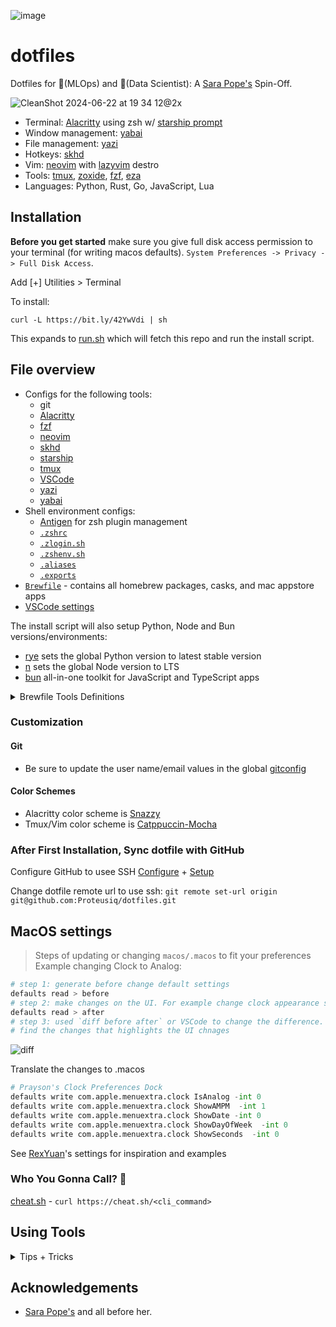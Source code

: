 ![image](https://github.com/Proteusiq/dotfiles/assets/14926709/9e3c4c60-43cd-4e47-9711-49eeb1078ae4)

# dotfiles

Dotfiles for 🦀(MLOps) and 🐲(Data Scientist): A [Sara Pope's](https://github.com/gretzky/dotfiles) Spin-Off.

![CleanShot 2024-06-22 at 19 34 12@2x](https://github.com/Proteusiq/dotfiles/assets/14926709/b5374cdb-753c-4559-ad8e-920d9653de34)



-   Terminal: [Alacritty](https://github.com/jwilm/alacritty) using zsh w/ [starship prompt](https://starship.rs/)
-   Window management: [yabai](https://github.com/koekeishiya/yabai)
-   File management: [yazi](https://github.com/sxyazi/yazi)
-   Hotkeys: [skhd](https://github.com/koekeishiya/skhd)
-   Vim: [neovim](https://neovim.io/) with [lazyvim](https://github.com/LazyVim/LazyVim) destro
-   Tools: [tmux](https://github.com/tmux/tmux), [zoxide](https://github.com/ajeetdsouza/zoxide), [fzf](https://github.com/junegunn/fzf), [eza](https://github.com/eza-community/eza)
-   Languages: Python, Rust, Go, JavaScript, Lua

## Installation

**Before you get started** make sure you give full disk access permission to your terminal (for writing macos defaults). `System Preferences -> Privacy -> Full Disk Access`.

Add [+] Utilities > Terminal


To install:

`curl -L https://bit.ly/42YwVdi | sh`

This expands to [run.sh](https://github.com/proteusiq/dotfiles/blob/master/run.sh) which will fetch this repo and run the install script.

## File overview

-   Configs for the following tools:
    -   git
    -   [Alacritty](./alacritty)
    -   [fzf](./fzf)
    -   [neovim](./nvim)
    -   [skhd](./skhd)
    -   [starship](./starship)
    -   [tmux](./tmux)
    -   [VSCode](./vscode)
    -   [yazi](./yazi/)
    -   [yabai](./yabai)
-   Shell environment configs:
    -   [Antigen](https://github.com/zsh-users/antigen) for zsh plugin management
    -   [`.zshrc`](./zsh/.zshrc)
    -   [`.zlogin.sh`](./zsh/.zlogin.sh)
    -   [`.zshenv.sh`](./zsh/.zshenv.sh)
    -   [`.aliases`](./zsh/.aliases)
    -   [`.exports`](./zsh/.exports)
-   [`Brewfile`](./Brewfile) - contains all homebrew packages, casks, and mac appstore apps
-   [VSCode settings](./vscode/settings.json)

The install script will also setup Python, Node and Bun versions/environments:

-   [rye](https://github.com/astral-sh/rye) sets the global Python version to latest stable version
-   [n](https://github.com/tj/n) sets the global Node version to LTS
-   [bun](https://bun.sh/)  all-in-one toolkit for JavaScript and TypeScript apps

<details><summary>Brewfile Tools Definitions</summary>

```sh
# GUI & Command Line Tools
# Utilities and tools to enhance the command line interface experience
"ack" # A tool like grep, optimized for programmers
"aldente" # Battery life 
"applesimutils" # Apple Simulator Utilities
"arc" # Browser for the future - 1Password, Vimium C extentions
"alttab" # Better preview app switcher 
"autoenv" # Automatically source environment variable
"azure-cli" # Microsoft Azure Command Line Interface
"bat" # A cat clone with syntax highlighting and Git integration
"bpytop" # Resource monitor that shows usage and stats
"binutils" # GNU binary tools for native development
"chruby" # Changes the current Ruby
"cleanshot" # Better screen capture
"coreutils" # GNU File, Shell, and Text utilities
"diffutils" # File comparison utilities
"direnv" # Environment switcher for the shell
"eza" # A better ls and tree
"fd" # A simple, fast and user-friendly alternative to 'find'
"ffmpeg" # A complete, cross-platform solution to record, convert and stream audio and video
"findutils" # GNU `find`, `locate`, `updatedb`, and `xargs` commands
"fzf" # Command-line fuzzy finder
"gawk" # GNU awk utility
"git" # Distributed revision control system
"git-lfs" # Git Large Files Storage
"gnu-sed" # GNU implementation of the famous stream editor
"gnu-tar" # GNU version of the tar archiving utility
"gnu-time" # GNU implementation of the time utility
"gnu-which" # GNU implementation of the 'which' utility to find path of executables
"gnupg" # GNU Pretty Good Privacy (PGP) package
"go" # The Go programming language
"grep" # GNU grep, egrep and fgrep
"gum" # Glamorous shell scripts
"gzip" # GNU compression utility
"hiddenbar" # Hides unpopular tab icons
"hyperfine" # A command-line benchmarking tool
"jq" # Lightweight and flexible command-line JSON processor
"lazygit" # The lazier way to manage everything git
"lazydocker" # The lazier way to manage everything docker
"llm" # Running LLM as CLI
"moreutils" # Collection of tools that nobody wrote when UNIX was young
"ncdu" # NCurses Disk Usage
"neovim" # Ambitious Vim-fork focused on extensibility and agility
"node" # Platform built on Chrome's JavaScript runtime for easily building fast, scalable network applications
"ollama" # Running Large Language Models offline
"pixi" # Fast than mamba: Drop in replacer of Pyenv + Poetry for conda universe
"python" # Interpreted, interactive, object-oriented programming language
"raycast" # A better spotlight - CleanShotX, Ollama, OpenAI, Alacritty, Brew extensitions
"rename" # Perl-powered file rename script with many helpful built-ins
"ripgrep" # Recursively searches directories for a regex pattern while respecting your gitignore
"rsync" # Utility that provides fast incremental file transfer
"rust" # Safe, concurrent, practical language
"rye" # Python's Cargo
"screen" # GNU screen, terminal multiplexer
"starship" # Cross-shell prompt for astronauts
"stow" # Manage installation of multiple softwares in the same directory structure
"terraform" # Tool for building, changing, and versioning infrastructure safely and efficiently
"thefuck" # Autocorrection with f as alias
"tldr" # Too long I did nor read man
"tmux" # Terminal multiplexer
"uv" # Better drop in pip replacer alias pip='uv pip'
"vim" # Highly configurable text editor built to enable efficient text editing
"watchman" # Watch files and take action when they change
"wget" # Internet file retriever
"yarn" # JavaScript package manager
"yazi" # Terminal file management
"zlib" # General-purpose lossless data-compression library
"zplug" # A next-generation plugin manager for zsh
"zsh" # UNIX shell (command interpreter)
"zoxide" # A faster way to navigate your filesystem

# Custom Taps (Specialized tools)
"koekeishiya/formulae/skhd" # Simple hotkey daemon for macOS
"koekeishiya/formulae/yabai" # A tiling window manager for macOS

# GUI Applications (Casks)
# Various applications installed through Homebrew Cask
"1password" # Password manager
"alacritty" # GPU-accelerated terminal emulator
"docker" # Platform to develop, ship, and run applications
````

</details>

### Customization

####  Git
- Be sure to update the user name/email values in the global [gitconfig](./git/.gitconfig)
#### Color Schemes

- Alacritty color scheme is [Snazzy](https://github.com/sindresorhus/terminal-snazzy)
- Tmux/Vim color scheme is [Catppuccin-Mocha](https://github.com/catppuccin/catppuccin)

### After First Installation, Sync dotfile with GitHub
Configure GitHub to usee SSH [Configure](https://docs.github.com/en/authentication/connecting-to-github-with-ssh/generating-a-new-ssh-key-and-adding-it-to-the-ssh-agent) + [Setup](https://docs.github.com/en/authentication/connecting-to-github-with-ssh/adding-a-new-ssh-key-to-your-github-account)

Change dotfile remote url to use ssh: 
`git remote set-url origin git@github.com:Proteusiq/dotfiles.git`

## MacOS settings
> Steps of updating or changing  `macos/.macos` to fit your preferences
Example changing Clock to Analog:
```sh
# step 1: generate before change default settings
defaults read > before
# step 2: make changes on the UI. For example change clock appearance settings and go back to terminal
defaults read > after
# step 3: used `diff before after` or VSCode to change the difference. On VSCode right click `before` > Select for Compare, right click `after`> Compare with Selected
# find the changes that highlights the UI chnages
```
![diff](https://github.com/Proteusiq/dotfiles/assets/14926709/e897e34a-5d7a-4865-8782-7bef847e4e0b)


Translate the changes to .macos
```python
# Prayson's Clock Preferences Dock
defaults write com.apple.menuextra.clock IsAnalog -int 0
defaults write com.apple.menuextra.clock ShowAMPM  -int 1
defaults write com.apple.menuextra.clock ShowDate -int 0
defaults write com.apple.menuextra.clock ShowDayOfWeek  -int 0
defaults write com.apple.menuextra.clock ShowSeconds  -int 0
```
See [RexYuan](https://github.com/RexYuan/Blemishine/tree/main/preferences)'s settings for inspiration and examples

### Who You Gonna Call? 👻
[cheat.sh](https://cheat.sh/) - `curl https://cheat.sh/<cli_command>`

## Using Tools
<details><summary>Tips + Tricks</summary>

### Using [tmux](https://tmuxcheatsheet.com/)
```sh
# installl plugins
<leader> + I # prefix is <leader key> which is C-b

<leader> + c # create a new session
<leader> + n # previous session or instead of n, a <NUMBER> to switch to session
<leader> + "Shift + 2" (") or i to split horizontal
<leader> + "Shift + 5"  (%) o - to split vertical
<leader> + Arrows or hjkl # move across panes
<leader> + : # command mode (:rename-window <NAME> :rename-session <NAME> :kill-session -a #kill all session but this one :kill-session -t <NAME or NUM>, :kill-server # kills all session)
<leader> + d # dettach session
tmux ls # list sessions
<leader> + s # list sessions
<leader> + , # rename window
<leader> + & # close window

<leader> + z # min/maximize pane
<leader> + p (P menu) # => popup terminal (leader + p to close)
<leader> + O  # => popup sessions (esc to close)

# custom
iexit # alias to kill-session
ikill # alias to kill-server
iswitch # alias to switch-session
ipop # alias for popup window
```

### Using fzf

```sh
# search
fzf # fzf -q .py$ -e
# open files/folders with nvim
nvim # Ctrl + t (C-t)
nvim ** # + TAB

# open files and folder
cd ** # + TAB

# commands things with fzf (kill, unalias, unset, export, ssh)
kill -9 ** # TAB (Next TAB will multiselect and Shift+Tab to deselect)

# looking throw the history
# C-r 
docker # + C-r filter search to 'docker' history
```

## Oh Vim

                                                     
Vim keybindings:

### Modes
| **Key**  | **Explanation**                          |
|----------|------------------------------------------|
| `Esc`    | Command mode                             |
| `i`      | Edit mode                                |
| `V`      | Visual mode                              |
| `a`      | Move cursor forward and enter edit mode  |
| `A`      | Move cursor to the end of the line, enter edit mode |
| `o`      | Add newline below and enter edit mode    |
| `O`      | Add newline above                        |

### Deleting and Changing Text
| **Key**  | **Explanation**                                 |
|----------|-------------------------------------------------|
| `x`      | Delete the character under the cursor           |
| `~`      | Swap the case of the character under the cursor |
| `dd`     | Cut the current line                            |
| `d}`     | Cut until the end of the block                  |
| `cw`     | Change word: delete the word in focus and enter edit mode |
| `dw`     | Delete word                                     |
| `D`      | Delete to the end of the line                   |
| `C`      | Delete to the end of the line and enter edit mode |
| `ct<char>` | Delete up to (but not including) the specified character |
| `.`      | Repeat the last action                          |
| `u`      | Undo                                            |
| `3u`     | Undo last 3 changes                             |
| `Ctrl-r` | Redo                                            |

### Navigation
| **Key**  | **Explanation**                                  |
|----------|--------------------------------------------------|
| `hjkl`   | Move cursor (left, down, up, right)              |
| `20j`    | Go down 20 lines                                 |
| `:20`    | Jump to line 20                                  |
| `w`      | Move to the next word                            |
| `b`      | Move backward one word                           |
| `4b`     | Move backward 4 words                            |
| `0`      | Move to the beginning of the line                |
| `^`      | Move to the first non-blank character of the line|
| `t<char>` | Move just before the specified character        |
| `f<char>` | Move to the specified character                 |
| `%`      | Move to the matching parenthesis, bracket, or brace |
| `gg`     | Go to the top of the file                        |
| `G`      | Go to the bottom of the file                     |
| `{`      | Jump backward by paragraph                       |
| `}`      | Jump forward by paragraph                        |
| `*`      | Jump to the next occurrence of the word under the cursor |
| `z`      | Center the line with the cursor in the middle of the screen |

### Copy and Paste
| **Key**  | **Explanation**                          |
|----------|------------------------------------------|
| `yy`     | Copy (yank) the current line             |
| `P`      | Paste before the cursor                  |
| `p`      | Paste after the cursor                   |

### Search and Help
| **Key**         | **Explanation**                  |
|-----------------|----------------------------------|
| `:h navigation` | Help on navigation               |
| `:h search`     | Help on search commands          |
| `*`             | Search for the word under the cursor |

### File and URL Handling
| **Key**  | **Explanation**                          |
|----------|------------------------------------------|
| `gf`     | Go to file path and open                 |
| `gx`     | Go to URL and open in browser            |

### Recording and Running Commands
| **Key**  | **Explanation**                          |
|----------|------------------------------------------|
| `qa ... q` | Record macro                           |
| `@a`     | Repeat recorded macro                    |
| `13@a`   | Repeat recorded macro 13 times           |
| `Shift+V Shift+G :` | Select to the end of the document |
| `:'<,'> norm A!` | Jump to the end and add `!`      |
| `:norm I` | Jump to the beginning and enter insert mode |

### Browsing in Edit Mode
| **Key**  | **Explanation**                          |
|----------|------------------------------------------|
| `Ctrl-p` / `Ctrl-n` | Browse written variables or names in edit mode |



## Using lazy(neo)vim

```sh
<leader> # Space
<C-w> # window actions
     # w # moves back to Neo-Tree
[b ]b  # option/alt 8 and 9 for [] to navigate buffers(tabs)  

# command mode
: # run sh commands: use case sort data, select and execute : <','>!sort or structure JSON <','> !jq 
: + Shift + 1 # filter mode: echo "OPENAI_API_KEY=sk-****** >> .env"
```

</details>



## Acknowledgements

-   [Sara Pope's](https://github.com/gretzky/dotfiles) and all before her.

